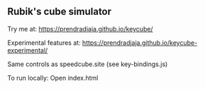 ## Rubik's cube simulator

Try me at: https://prendradjaja.github.io/keycube/

Experimental features at: https://prendradjaja.github.io/keycube-experimental/

Same controls as speedcube.site (see key-bindings.js)

To run locally: Open index.html
